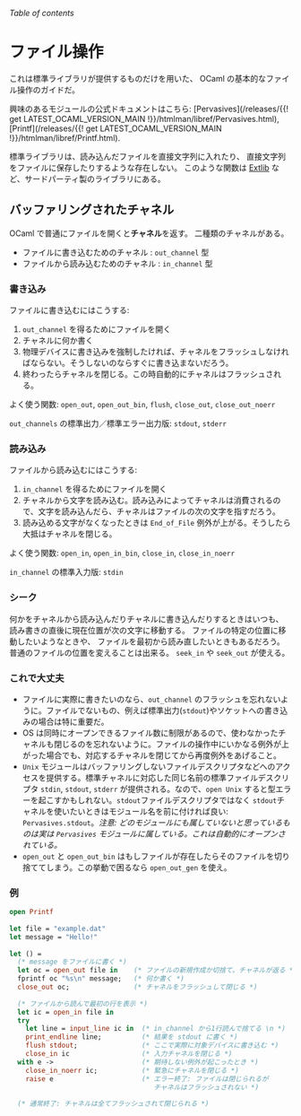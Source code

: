 <!-- ((! set title ファイル操作 !)) ((! set learn !)) -->

*Table of contents*

ファイル操作
===========

これは標準ライブラリが提供するものだけを用いた、 OCaml
の基本的なファイル操作のガイドだ。

興味のあるモジュールの公式ドキュメントはこちら:
[Pervasives](/releases/{{! get LATEST_OCAML_VERSION_MAIN !}}/htmlman/libref/Pervasives.html),
[Printf](/releases/{{! get LATEST_OCAML_VERSION_MAIN !}}/htmlman/libref/Printf.html).

標準ライブラリは、読み込んだファイルを直接文字列に入れたり、
直接文字列をファイルに保存したりするような存在しない。 このような関数は
[Extlib](http://code.google.com/p/ocaml-extlib/)
など、サードパーティ製のライブラリにある。

バッファリングされたチャネル
--------------------------

OCaml で普通にファイルを開くと**チャネル**を返す。
二種類のチャネルがある。

-   ファイルに書き込むためのチャネル : `out_channel` 型
-   ファイルから読み込むためのチャネル : `in_channel` 型

### 書き込み

ファイルに書き込むにはこうする:

1.  `out_channel` を得るためにファイルを開く
2.  チャネルに何か書く
3.  物理デバイスに書き込みを強制したければ、チャネルをフラッシュしなければならない。そうしないのならすぐに書き込まないだろう。
4.  終わったらチャネルを閉じる。この時自動的にチャネルはフラッシュされる。

よく使う関数: `open_out`, `open_out_bin`, `flush`, `close_out`,
`close_out_noerr`

`out_channels` の標準出力／標準エラー出力版: `stdout`, `stderr`

### 読み込み

ファイルから読み込むにはこうする:

1.  `in_channel` を得るためにファイルを開く
2.  チャネルから文字を読み込む。読み込みによってチャネルは消費されるので、文字を読み込んだら、チャネルはファイルの次の文字を指すだろう。
3.  読み込める文字がなくなったときは `End_of_File`
    例外が上がる。そうしたら大抵はチャネルを閉じる。

よく使う関数: `open_in`, `open_in_bin`, `close_in`, `close_in_noerr`

`in_channel` の標準入力版: `stdin`

### シーク

何かをチャネルから読み込んだりチャネルに書き込んだりするときはいつも、
読み書きの直後に現在位置が次の文字に移動する。
ファイルの特定の位置に移動したいようなときや、
ファイルを最初から読み直したいときもあるだろう。
普通のファイルの位置を変えることは出来る。 `seek_in` や `seek_out`
が使える。

### これで大丈夫

-   ファイルに実際に書きたいのなら、`out_channel`
    のフラッシュを忘れないように。ファイルでないもの、例えば標準出力(`stdout`)やソケットへの書き込みの場合は特に重要だ。
-   OS
    は同時にオープンできるファイル数に制限があるので、使わなかったチャネルも閉じるのを忘れないように。ファイルの操作中にいかなる例外が上がった場合でも、対応するチャネルを閉じてから再度例外をあげること。
-   `Unix`
    モジュールはバッファリングしないファイルデスクリプタなどへのアクセスを提供する。標準チャネルに対応した同じ名前の標準ファイルデスクリプタ
    `stdin`, `stdout`, `stderr` が提供される。なので、`open Unix`
    すると型エラーを起こすかもしれない。`stdout`ファイルデスクリプタではなく
    `stdout`チャネルを使いたいときはモジュール名を前に付ければ良い:
    `Pervasives.stdout`。*注意:
    どのモジュールにも属していないと思っているものは実は `Pervasives`
    モジュールに属している。これは自動的にオープンされている。*
-   `open_out` と `open_out_bin`
    はもしファイルが存在したらそのファイルを切り捨ててしまう。この挙動で困るなら
    `open_out_gen` を使え。

### 例

```ocaml
open Printf
  
let file = "example.dat"
let message = "Hello!"
  
let () =
  (* message をファイルに書く *)
  let oc = open_out file in    (* ファイルの新規作成か切捨て。チャネルが返る *)
  fprintf oc "%s\n" message;   (* 何か書く *)
  close_out oc;                (* チャネルをフラッシュして閉じる *)
  
  (* ファイルから読んで最初の行を表示 *)
  let ic = open_in file in
  try 
    let line = input_line ic in  (* in_channel から1行読んで捨てる \n *)
    print_endline line;          (* 結果を stdout に書く *)
    flush stdout;                (* ここで実際に対象デバイスに書き込む *)
    close_in ic                  (* 入力チャネルを閉じる *)
  with e ->                      (* 期待しない例外が起こったとき *)
    close_in_noerr ic;           (* 緊急にチャネルを閉じる *)
    raise e                      (* エラー終了: ファイルは閉じられるが
                                    チャネルはフラッシュされない *)
  
  (* 通常終了: チャネルは全てフラッシュされて閉じられる *)
```
